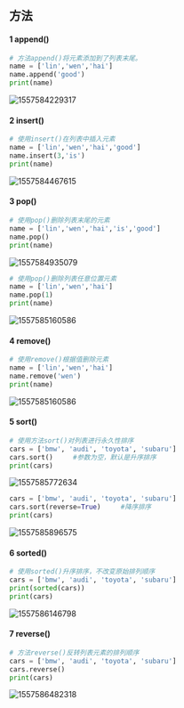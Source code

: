 ## 方法

#### 1 append()

```python
# 方法append()将元素添加到了列表末尾。
name = ['lin','wen','hai']
name.append('good')
print(name)
```

![1557584229317](assets/1557584229317.png)

#### 2 insert()

```python
# 使用insert()在列表中插入元素
name = ['lin','wen','hai','good']
name.insert(3,'is')
print(name)
```

![1557584467615](assets/1557584467615.png)

#### 3 pop()

```python
# 使用pop()删除列表末尾的元素
name = ['lin','wen','hai','is','good']
name.pop()
print(name)
```

![1557584935079](assets/1557584935079.png)

```python
# 使用pop()删除列表任意位置元素
name = ['lin','wen','hai']
name.pop(1)
print(name)
```

![1557585160586](assets/1557585160586.png)

#### 4 remove()

```python
# 使用remove()根据值删除元素
name = ['lin','wen','hai']
name.remove('wen')
print(name)
```

![1557585160586](assets/1557585160586.png)

#### 5 sort()

```python
# 使用方法sort()对列表进行永久性排序
cars = ['bmw', 'audi', 'toyota', 'subaru']
cars.sort()		#参数为空，默认是升序排序
print(cars)
```

![1557585772634](assets/1557585772634.png)

```python
cars = ['bmw', 'audi', 'toyota', 'subaru']
cars.sort(reverse=True)		#降序排序
print(cars)
```

![1557585896575](assets/1557585896575.png)

#### 6 sorted()

```python
# 使用sorted()升序排序，不改变原始排列顺序
cars = ['bmw', 'audi', 'toyota', 'subaru']
print(sorted(cars))
print(cars)
```

![1557586146798](assets/1557586146798.png)

#### 7 reverse()

```python
# 方法reverse()反转列表元素的排列顺序
cars = ['bmw', 'audi', 'toyota', 'subaru']
cars.reverse()
print(cars)
```

![1557586482318](assets/1557586482318.png)

